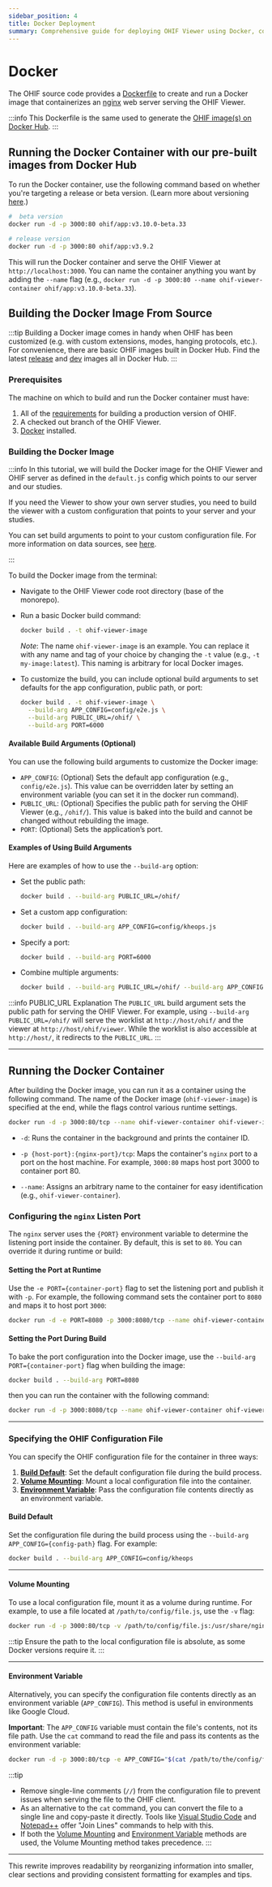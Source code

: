 ```yaml
---
sidebar_position: 4
title: Docker Deployment
summary: Comprehensive guide for deploying OHIF Viewer using Docker, covering pre-built images from Docker Hub, custom image building, configuration options through build arguments and environment variables, and runtime container management.
---
```


# Docker

The OHIF source code provides a [Dockerfile](https://github.com/OHIF/Viewers/blob/master/Dockerfile) to create and run a Docker image that containerizes an [nginx](https://www.nginx.com/) web server serving the OHIF Viewer.

:::info
This Dockerfile is the same used to generate the [OHIF image(s) on Docker Hub](https://hub.docker.com/r/ohif/app/tags).
:::


## Running the Docker Container with our pre-built images from Docker Hub


To run the Docker container, use the following command based on whether you're targeting a release or beta version. (Learn more about versioning [here](../../development/getting-started.md#branches).)

```sh
#  beta version
docker run -d -p 3000:80 ohif/app:v3.10.0-beta.33

# release version
docker run -d -p 3000:80 ohif/app:v3.9.2
```

This will run the Docker container and serve the OHIF Viewer at `http://localhost:3000`. You can name the container anything you want by adding the `--name` flag (e.g., `docker run -d -p 3000:80 --name ohif-viewer-container ohif/app:v3.10.0-beta.33`).


## Building the Docker Image From Source

:::tip
Building a Docker image comes in handy when OHIF has been customized (e.g. with custom extensions, modes, hanging protocols, etc.). For convenience, there are basic OHIF images built in Docker Hub. Find the latest [release](https://hub.docker.com/r/ohif/app/tags?page=1&name=latest) and [dev](https://hub.docker.com/r/ohif/app/tags?page=1&name=beta) images all in Docker Hub.
:::

### Prerequisites
The machine on which to build and run the Docker container must have:
1. All of the [requirements](../build-for-production.md#build-for-production) for building a production version of OHIF.
2. A checked out branch of the OHIF Viewer.
3. [Docker](https://docs.docker.com/get-docker/) installed.

### Building the Docker Image

:::info
In this tutorial, we will build the Docker image for the OHIF Viewer and OHIF server as defined in the `default.js` config which points to our server and our studies.

If you need the Viewer to show your own server studies, you need to build the viewer with a custom configuration that points to your server and your studies.

You can set build arguments to point to your custom configuration file. For more information on data sources, see [here](../../platform/extensions/modules/data-source.md).

:::




To build the Docker image from the terminal:

- Navigate to the OHIF Viewer code root directory (base of the monorepo).
- Run a basic Docker build command:

    ```sh
    docker build . -t ohif-viewer-image
    ```

  *Note*: The name `ohif-viewer-image` is an example. You can replace it with any name and tag of your choice by changing the `-t` value (e.g., `-t my-image:latest`). This naming is arbitrary for local Docker images.

- To customize the build, you can include optional build arguments to set defaults for the app configuration, public path, or port:

    ```sh
    docker build . -t ohif-viewer-image \
      --build-arg APP_CONFIG=config/e2e.js \
      --build-arg PUBLIC_URL=/ohif/ \
      --build-arg PORT=6000
    ```

#### Available Build Arguments (Optional)
You can use the following build arguments to customize the Docker image:

- `APP_CONFIG`: (Optional) Sets the default app configuration (e.g., `config/e2e.js`). This value can be overridden later by setting an environment variable (you can set it in the docker run command).
- `PUBLIC_URL`: (Optional) Specifies the public path for serving the OHIF Viewer (e.g., `/ohif/`). This value is baked into the build and cannot be changed without rebuilding the image.
- `PORT`: (Optional) Sets the application’s port.

#### Examples of Using Build Arguments
Here are examples of how to use the `--build-arg` option:

- Set the public path:

    ```sh
    docker build . --build-arg PUBLIC_URL=/ohif/
    ```

- Set a custom app configuration:

    ```sh
    docker build . --build-arg APP_CONFIG=config/kheops.js
    ```

- Specify a port:

    ```sh
    docker build . --build-arg PORT=6000
    ```

- Combine multiple arguments:

    ```sh
    docker build . --build-arg PUBLIC_URL=/ohif/ --build-arg APP_CONFIG=config/kheops.js --build-arg PORT=6000
    ```

:::info PUBLIC_URL Explanation
The `PUBLIC_URL` build argument sets the public path for serving the OHIF Viewer. For example, using `--build-arg PUBLIC_URL=/ohif/` will serve the worklist at `http://host/ohif/` and the viewer at `http://host/ohif/viewer`. While the worklist is also accessible at `http://host/`, it redirects to the `PUBLIC_URL`.
:::

---

## Running the Docker Container

After building the Docker image, you can run it as a container using the following command. The name of the Docker image (`ohif-viewer-image`) is specified at the end, while the flags control various runtime settings.

```sh
docker run -d -p 3000:80/tcp --name ohif-viewer-container ohif-viewer-image
```

- `-d`: Runs the container in the background and prints the container ID.

- `-p {host-port}:{nginx-port}/tcp`: Maps the container's `nginx` port to a port on the host machine. For example, `3000:80` maps host port 3000 to container port 80.

- `--name`: Assigns an arbitrary name to the container for easy identification (e.g., `ohif-viewer-container`).



### Configuring the `nginx` Listen Port

The `nginx` server uses the `{PORT}` environment variable to determine the listening port inside the container. By default, this is set to `80`. You can override it during runtime or build:

#### Setting the Port at Runtime

Use the `-e PORT={container-port}` flag to set the listening port and publish it with `-p`. For example, the following command sets the container port to `8080` and maps it to host port `3000`:

```sh
docker run -d -e PORT=8080 -p 3000:8080/tcp --name ohif-viewer-container ohif-viewer-image
```

#### Setting the Port During Build

To bake the port configuration into the Docker image, use the `--build-arg PORT={container-port}` flag when building the image:

```sh
docker build . --build-arg PORT=8080
```

then you can run the container with the following command:

```sh
docker run -d -p 3000:8080/tcp --name ohif-viewer-container ohif-viewer-image
```

---

### Specifying the OHIF Configuration File

You can specify the OHIF configuration file for the container in three ways:

1. **[Build Default](#build-default)**: Set the default configuration file during the build process.
2. **[Volume Mounting](#volume-mounting)**: Mount a local configuration file into the container.
3. **[Environment Variable](#environment-variable)**: Pass the configuration file contents directly as an environment variable.

#### Build Default

Set the configuration file during the build process using the `--build-arg APP_CONFIG={config-path}` flag. For example:

```sh
docker build . --build-arg APP_CONFIG=config/kheops
```

---

#### Volume Mounting

To use a local configuration file, mount it as a volume during runtime. For example, to use a file located at `/path/to/config/file.js`, use the `-v` flag:

```sh
docker run -d -p 3000:80/tcp -v /path/to/config/file.js:/usr/share/nginx/html/app-config.js --name ohif-viewer-container ohif-viewer-image
```

:::tip
Ensure the path to the local configuration file is absolute, as some Docker versions require it.
:::

---

#### Environment Variable

Alternatively, you can specify the configuration file contents directly as an environment variable (`APP_CONFIG`). This method is useful in environments like Google Cloud.

**Important**: The `APP_CONFIG` variable must contain the file's contents, not its file path. Use the `cat` command to read the file and pass its contents as the environment variable:

```sh
docker run -d -p 3000:80/tcp -e APP_CONFIG="$(cat /path/to/the/config/file)" --name ohif-viewer-container ohif-viewer-image
```

:::tip
- Remove single-line comments (`//`) from the configuration file to prevent issues when serving the file to the OHIF client.
- As an alternative to the `cat` command, you can convert the file to a single line and copy-paste it directly. Tools like [Visual Studio Code](https://stackoverflow.com/questions/46491061/shortcut-for-joining-two-lines) and [Notepad++](https://superuser.com/questions/518229/how-do-i-remove-linebreaks-in-notepad) offer "Join Lines" commands to help with this.
- If both the [Volume Mounting](#volume-mounting) and [Environment Variable](#environment-variable) methods are used, the Volume Mounting method takes precedence.
:::

---

This rewrite improves readability by reorganizing information into smaller, clear sections and providing consistent formatting for examples and tips.
